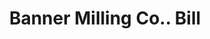 ---
doi: 10.7916/D8MD0B1B
date_other: '1883'
date_other_textual: '1883'
form: printed ephemera
genre:
- Invoices
name:
- Banner Milling Co.
object_in_context_url: https://biggert.cul.columbia.edu/items/view/ave_biggert_00877
subject_hierarchical_geographic:
- Buffalo, New York, United States
subject_name:
- Banner Milling Co.
title: Banner Milling Co.. Bill
sort_title: Banner Milling Co.. Bill
call_number: ave_biggert_00877
coordinates:
- 42.90472222222222,-78.84944444444444
pid: ave_biggert_00877
identifiers: ave_biggert_00877
thumbnail: https://derivativo-1.library.columbia.edu/iiif/2/ldpd:345868/full/!256,256/0/native.jpg
permalink: /biggert/ave_biggert_00877/
layout: iiif-image-page
---